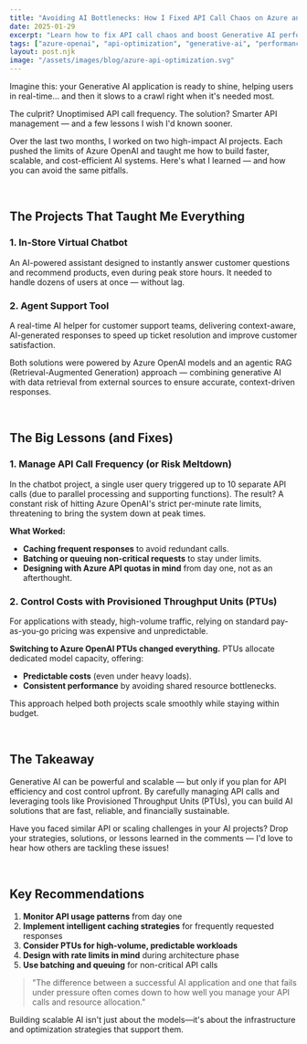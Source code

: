 ```yaml
---
title: "Avoiding AI Bottlenecks: How I Fixed API Call Chaos on Azure and Boosted Generative AI Performance"
date: 2025-01-29
excerpt: "Learn how to fix API call chaos and boost Generative AI performance through smarter API management and Azure optimization techniques."
tags: ["azure-openai", "api-optimization", "generative-ai", "performance", "cost-optimization"]
layout: post.njk
image: "/assets/images/blog/azure-api-optimization.svg"
---
```

<!-- ![Azure API Optimization and AI Performance](/assets/images/blog/azure-api-optimization.svg) -->

Imagine this: your Generative AI application is ready to shine, helping users in real-time… and then it slows to a crawl right when it's needed most.

The culprit? Unoptimised API call frequency. The solution? Smarter API management — and a few lessons I wish I'd known sooner.

Over the last two months, I worked on two high-impact AI projects. Each pushed the limits of Azure OpenAI and taught me how to build faster, scalable, and cost-efficient AI systems. Here's what I learned — and how you can avoid the same pitfalls.

<br>

## The Projects That Taught Me Everything

### 1. In-Store Virtual Chatbot
An AI-powered assistant designed to instantly answer customer questions and recommend products, even during peak store hours.
It needed to handle dozens of users at once — without lag.

### 2. Agent Support Tool
A real-time AI helper for customer support teams, delivering context-aware, AI-generated responses to speed up ticket resolution and improve customer satisfaction.

Both solutions were powered by Azure OpenAI models and an agentic RAG (Retrieval-Augmented Generation) approach — combining generative AI with data retrieval from external sources to ensure accurate, context-driven responses.

<br>

## The Big Lessons (and Fixes)

### 1. Manage API Call Frequency (or Risk Meltdown)
In the chatbot project, a single user query triggered up to 10 separate API calls (due to parallel processing and supporting functions).
The result? A constant risk of hitting Azure OpenAI's strict per-minute rate limits, threatening to bring the system down at peak times.

**What Worked:**

- **Caching frequent responses** to avoid redundant calls.
- **Batching or queuing non-critical requests** to stay under limits.
- **Designing with Azure API quotas in mind** from day one, not as an afterthought.

### 2. Control Costs with Provisioned Throughput Units (PTUs)
For applications with steady, high-volume traffic, relying on standard pay-as-you-go pricing was expensive and unpredictable.

**Switching to Azure OpenAI PTUs changed everything.**
PTUs allocate dedicated model capacity, offering:

- **Predictable costs** (even under heavy loads).
- **Consistent performance** by avoiding shared resource bottlenecks.

This approach helped both projects scale smoothly while staying within budget.

<br>

## The Takeaway

Generative AI can be powerful and scalable — but only if you plan for API efficiency and cost control upfront.
By carefully managing API calls and leveraging tools like Provisioned Throughput Units (PTUs), you can build AI solutions that are fast, reliable, and financially sustainable.

Have you faced similar API or scaling challenges in your AI projects?
Drop your strategies, solutions, or lessons learned in the comments — I'd love to hear how others are tackling these issues!

<br>

## Key Recommendations

1. **Monitor API usage patterns** from day one
2. **Implement intelligent caching strategies** for frequently requested responses
3. **Consider PTUs for high-volume, predictable workloads**
4. **Design with rate limits in mind** during architecture phase
5. **Use batching and queuing** for non-critical API calls

> "The difference between a successful AI application and one that fails under pressure often comes down to how well you manage your API calls and resource allocation."

Building scalable AI isn't just about the models—it's about the infrastructure and optimization strategies that support them.